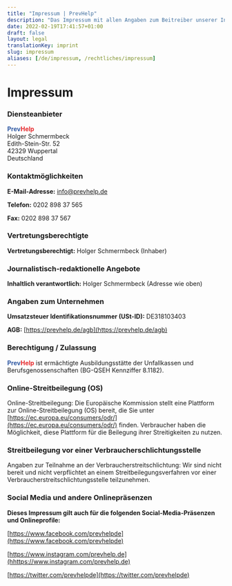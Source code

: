 ```yaml
---
title: "Impressum | PrevHelp"
description: "Das Impressum mit allen Angaben zum Beitreiber unserer Internetpräsenz."
date: 2022-02-19T17:41:57+01:00
draft: false
layout: legal
translationKey: imprint
slug: impressum
aliases: [/de/impressum, /rechtliches/impressum]
---
```


<div class="text-lg max-w-prose mx-auto">
    <h1>
        <span class="mt-2 block text-3xl text-center leading-8 font-extrabold tracking-tight text-gray-900 sm:text-4xl">Impressum</span>
    </h1>
</div>

### Diensteanbieter

<span style="color: #3059a3; font-weight: bold;">Prev</span><span style="color: #e62a2d; font-weight: bold;">Help</span>    
Holger Schmermbeck  
Edith-Stein-Str. 52  
42329 Wuppertal  
Deutschland

### Kontaktmöglichkeiten

**E-Mail-Adresse:** [info@prevhelp.de](mailto:info@prevhelp.de)

**Telefon:** 0202 898 37 565

**Fax:** 0202 898 37 567

<!-- **Kontaktformular:** [https://prevhelp.de/kontakt](https://prevhelp.de/kontakt) -->

### Vertretungsberechtigte

**Vertretungsberechtigt:** Holger Schmermbeck (Inhaber)

### Journalistisch-redaktionelle Angebote

**Inhaltlich verantwortlich:** Holger Schmermbeck (Adresse wie oben)

### Angaben zum Unternehmen

**Umsatzsteuer Identifikationsnummer (USt-ID):** DE318103403

**AGB:** [https://prevhelp.de/agb](https://prevhelp.de/agb)

### Berechtigung / Zulassung

<span style="color: #3059a3; font-weight: bold;">Prev</span><span style="color: #e62a2d; font-weight: bold;">Help</span> ist ermächtigte Ausbildungsstätte der Unfallkassen und Berufsgenossenschaften (BG-QSEH Kennziffer 8.1182).

### Online-Streitbeilegung (OS)

Online-Streitbeilegung: Die Europäische Kommission stellt eine Plattform zur Online-Streitbeilegung (OS) bereit, die Sie unter [https://ec.europa.eu/consumers/odr/](https://ec.europa.eu/consumers/odr/) finden. Verbraucher haben die Möglichkeit, diese Plattform für die Beilegung ihrer Streitigkeiten zu nutzen.

### Streitbeilegung vor einer Verbraucherschlichtungsstelle

Angaben zur Teilnahme an der Verbraucherstreitschlichtung: Wir sind nicht bereit und nicht verpflichtet an einem Streitbeilegungsverfahren vor einer Verbraucherstreitschlichtungsstelle teilzunehmen.


### Social Media und andere Onlinepräsenzen

**Dieses Impressum gilt auch für die folgenden Social-Media-Präsenzen und Onlineprofile:**

[https://www.facebook.com/prevhelpde](https://www.facebook.com/prevhelpde)

[https://www.instagram.com/prevhelp.de](hhttps://www.instagram.com/prevhelp.de)

[https://twitter.com/prevhelpde](https://twitter.com/prevhelpde)
